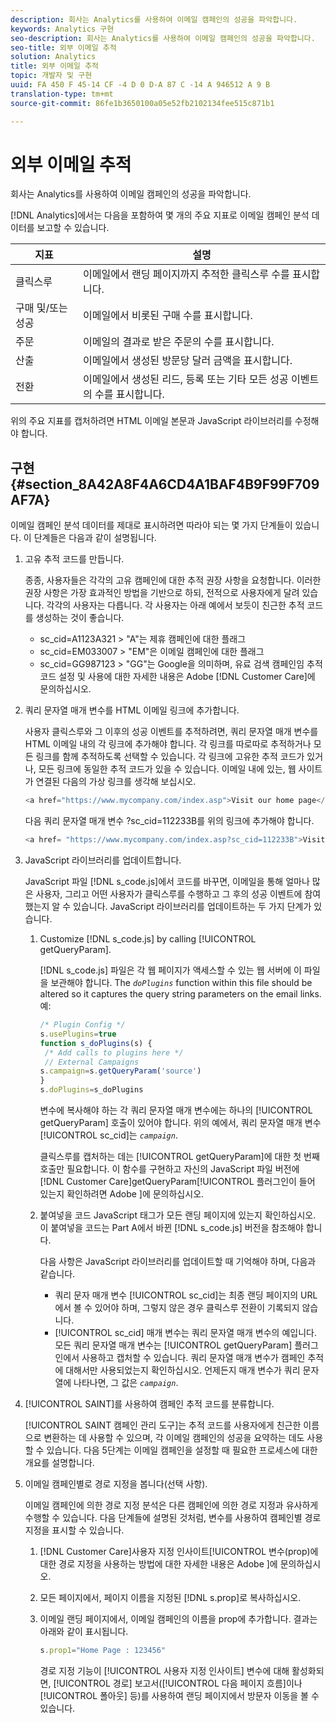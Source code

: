 ```yaml
---
description: 회사는 Analytics를 사용하여 이메일 캠페인의 성공을 파악합니다.
keywords: Analytics 구현
seo-description: 회사는 Analytics를 사용하여 이메일 캠페인의 성공을 파악합니다.
seo-title: 외부 이메일 추적
solution: Analytics
title: 외부 이메일 추적
topic: 개발자 및 구현
uuid: FA 450 F 45-14 CF -4 D 0 D-A 87 C -14 A 946512 A 9 B
translation-type: tm+mt
source-git-commit: 86fe1b3650100a05e52fb2102134fee515c871b1

---
```



# 외부 이메일 추적

회사는 Analytics를 사용하여 이메일 캠페인의 성공을 파악합니다.

[!DNL Analytics]에서는 다음을 포함하여 몇 개의 주요 지표로 이메일 캠페인 분석 데이터를 보고할 수 있습니다.

| 지표 | 설명 |
|---|---|
| 클릭스루 | 이메일에서 랜딩 페이지까지 추적한 클릭스루 수를 표시합니다. |
| 구매 및/또는 성공 | 이메일에서 비롯된 구매 수를 표시합니다. |
| 주문 | 이메일의 결과로 받은 주문의 수를 표시합니다. |
| 산출 | 이메일에서 생성된 방문당 달러 금액을 표시합니다. |
| 전환 | 이메일에서 생성된 리드, 등록 또는 기타 모든 성공 이벤트의 수를 표시합니다. |

위의 주요 지표를 캡처하려면 HTML 이메일 본문과 JavaScript 라이브러리를 수정해야 합니다.

## 구현 {#section_8A42A8F4A6CD4A1BAF4B9F99F709AF7A}

이메일 캠페인 분석 데이터를 제대로 표시하려면 따라야 되는 몇 가지 단계들이 있습니다. 이 단계들은 다음과 같이 설명됩니다.

1. 고유 추적 코드를 만듭니다.

   종종, 사용자들은 각각의 고유 캠페인에 대한 추적 권장 사항을 요청합니다. 이러한 권장 사항은 가장 효과적인 방법을 기반으로 하되, 전적으로 사용자에게 달려 있습니다. 각각의 사용자는 다릅니다. 각 사용자는 아래 예에서 보듯이 친근한 추적 코드를 생성하는 것이 좋습니다.

   * sc_cid=A1123A321 &gt; "A"는 제휴 캠페인에 대한 플래그
   * sc_cid=EM033007 &gt; "EM"은 이메일 캠페인에 대한 플래그
   * sc_cid=GG987123 &gt; "GG"는 Google을 의미하며, 유료 검색 캠페인임
   추적 코드 설정 및 사용에 대한 자세한 내용은 Adobe [!DNL Customer Care]에 문의하십시오.

1. 쿼리 문자열 매개 변수를 HTML 이메일 링크에 추가합니다.

   사용자 클릭스루와 그 이후의 성공 이벤트를 추적하려면, 쿼리 문자열 매개 변수를 HTML 이메일 내의 각 링크에 추가해야 합니다. 각 링크를 따로따로 추적하거나 모든 링크를 함께 추적하도록 선택할 수 있습니다. 각 링크에 고유한 추적 코드가 있거나, 모든 링크에 동일한 추적 코드가 있을 수 있습니다. 이메일 내에 있는, 웹 사이트가 연결된 다음의 가상 링크를 생각해 보십시오.

   ```js
   <a href="https://www.mycompany.com/index.asp">Visit our home page</a>
   ```

   다음 쿼리 문자열 매개 변수 ?sc_cid=112233B를 위의 링크에 추가해야 합니다.

   ```js
   <a href= "https://www.mycompany.com/index.asp?sc_cid=112233B">Visit our home page</a>
   ```

1. JavaScript 라이브러리를 업데이트합니다.

   JavaScript 파일 [!DNL s_code.js]에서 코드를 바꾸면, 이메일을 통해 얼마나 많은 사용자, 그리고 어떤 사용자가 클릭스루를 수행하고 그 후의 성공 이벤트에 참여했는지 알 수 있습니다. JavaScript 라이브러리를 업데이트하는 두 가지 단계가 있습니다.

   1. Customize [!DNL s_code.js] by calling [!UICONTROL getQueryParam].

      [!DNL s_code.js]   파일은 각 웹 페이지가 액세스할 수 있는 웹 서버에 이 파일을 보관해야 합니다. The *`doPlugins`* function within this file should be altered so it captures the query string parameters on the email links. 예:

      ```js
      /* Plugin Config */ 
      s.usePlugins=true 
      function s_doPlugins(s) { 
       /* Add calls to plugins here */ 
       // External Campaigns 
      s.campaign=s.getQueryParam('source') 
      } 
      s.doPlugins=s_doPlugins 
      ```

      변수에 복사해야 하는 각 쿼리 문자열 매개 변수에는 하나의 [!UICONTROL getQueryParam] 호출이 있어야 합니다. 위의 예에서, 쿼리 문자열 매개 변수 [!UICONTROL sc_cid]는 *`campaign`*.

      클릭스루를 캡처하는 데는 [!UICONTROL getQueryParam]에 대한 첫 번째 호출만 필요합니다. 이 함수를 구현하고 자신의 JavaScript 파일 버전에 [!DNL Customer Care]getQueryParam[!UICONTROL  플러그인이 들어 있는지 확인하려면 Adobe ]에 문의하십시오.

   1. 붙여넣을 코드 JavaScript 태그가 모든 랜딩 페이지에 있는지 확인하십시오. 이 붙여넣을 코드는 Part A에서 바뀐 [!DNL s_code.js] 버전을 참조해야 합니다.

      다음 사항은 JavaScript 라이브러리를 업데이트할 때 기억해야 하며, 다음과 같습니다.

      * 쿼리 문자 매개 변수 [!UICONTROL sc_cid]는 최종 랜딩 페이지의 URL에서 볼 수 있어야 하며, 그렇지 않은 경우 클릭스루 전환이 기록되지 않습니다.
      * [!UICONTROL sc_cid] 매개 변수는 쿼리 문자열 매개 변수의 예입니다. 모든 쿼리 문자열 매개 변수는 [!UICONTROL getQueryParam] 플러그인에서 사용하고 캡처할 수 있습니다. 쿼리 문자열 매개 변수가 캠페인 추적에 대해서만 사용되었는지 확인하십시오. 언제든지 매개 변수가 쿼리 문자열에 나타나면, 그 값은 *`campaign`*.

1. [!UICONTROL SAINT]를 사용하여 캠페인 추적 코드를 분류합니다.

   [!UICONTROL SAINT 캠페인 관리 도구]는 추적 코드를 사용자에게 친근한 이름으로 변환하는 데 사용할 수 있으며, 각 이메일 캠페인의 성공을 요약하는 데도 사용할 수 있습니다. 다음 5단계는 이메일 캠페인을 설정할 때 필요한 프로세스에 대한 개요를 설명합니다.

1. 이메일 캠페인별로 경로 지정을 봅니다(선택 사항).

   이메일 캠페인에 의한 경로 지정 분석은 다른 캠페인에 의한 경로 지정과 유사하게 수행할 수 있습니다. 다음 단계들에 설명된 것처럼, 변수를 사용하여 캠페인별 경로 지정을 표시할 수 있습니다.

   1. [!DNL Customer Care]사용자 지정 인사이트[!UICONTROL  변수(prop)에 대한 경로 지정을 사용하는 방법에 대한 자세한 내용은 Adobe ]에 문의하십시오.

   1. 모든 페이지에서, 페이지 이름을 지정된 [!DNL s.prop]로 복사하십시오.
   1. 이메일 랜딩 페이지에서, 이메일 캠페인의 이름을 prop에 추가합니다. 결과는 아래와 같이 표시됩니다.

      ```js
      s.prop1="Home Page : 123456"
      ```

      경로 지정 기능이 [!UICONTROL 사용자 지정 인사이트] 변수에 대해 활성화되면, [!UICONTROL 경로] 보고서([!UICONTROL 다음 페이지 흐름]이나 [!UICONTROL 폴아웃] 등)를 사용하여 랜딩 페이지에서 방문자 이동을 볼 수 있습니다.

